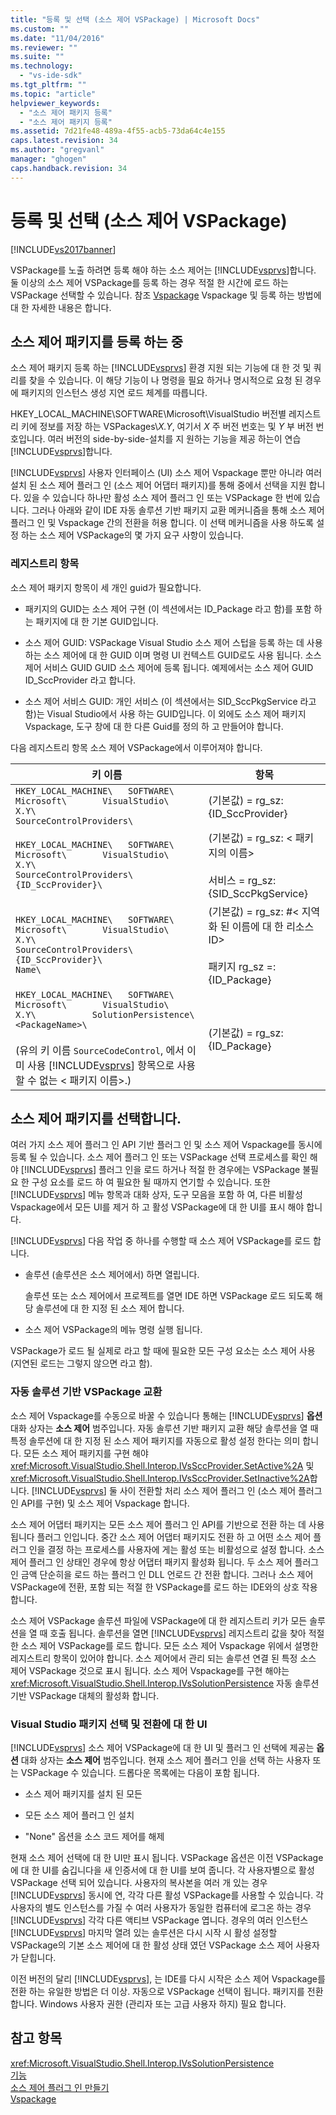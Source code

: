 ```yaml
---
title: "등록 및 선택 (소스 제어 VSPackage) | Microsoft Docs"
ms.custom: ""
ms.date: "11/04/2016"
ms.reviewer: ""
ms.suite: ""
ms.technology: 
  - "vs-ide-sdk"
ms.tgt_pltfrm: ""
ms.topic: "article"
helpviewer_keywords: 
  - "소스 제어 패키지 등록"
  - "소스 제어 패키지 등록"
ms.assetid: 7d21fe48-489a-4f55-acb5-73da64c4e155
caps.latest.revision: 34
ms.author: "gregvanl"
manager: "ghogen"
caps.handback.revision: 34
---
```

# 등록 및 선택 (소스 제어 VSPackage)
[!INCLUDE[vs2017banner](../../code-quality/includes/vs2017banner.md)]

VSPackage를 노출 하려면 등록 해야 하는 소스 제어는 [!INCLUDE[vsprvs](../../code-quality/includes/vsprvs_md.md)]합니다. 둘 이상의 소스 제어 VSPackage를 등록 하는 경우 적절 한 시간에 로드 하는 VSPackage 선택할 수 있습니다. 참조 [Vspackage](../../extensibility/internals/vspackages.md) Vspackage 및 등록 하는 방법에 대 한 자세한 내용은 합니다.  
  
## <a name="registering-a-source-control-package"></a>소스 제어 패키지를 등록 하는 중  
 소스 제어 패키지 등록 하는 [!INCLUDE[vsprvs](../../code-quality/includes/vsprvs_md.md)] 환경 지원 되는 기능에 대 한 것 및 쿼리를 찾을 수 있습니다. 이 해당 기능이 나 명령을 필요 하거나 명시적으로 요청 된 경우에 패키지의 인스턴스 생성 지연 로드 체계를 따릅니다.  
  
 HKEY_LOCAL_MACHINE\SOFTWARE\Microsoft\VisualStudio 버전별 레지스트리 키에 정보를 저장 하는 VSPackages\\*X.Y*, 여기서 *X* 주 버전 번호는 및 *Y* 부 버전 번호입니다. 여러 버전의 side-by-side-설치를 지 원하는 기능을 제공 하는이 연습 [!INCLUDE[vsprvs](../../code-quality/includes/vsprvs_md.md)]합니다.  
  
  [!INCLUDE[vsprvs](../../code-quality/includes/vsprvs_md.md)] 사용자 인터페이스 (UI) 소스 제어 Vspackage 뿐만 아니라 여러 설치 된 소스 제어 플러그 인 (소스 제어 어댑터 패키지)를 통해 중에서 선택을 지원 합니다. 있을 수 있습니다 하나만 활성 소스 제어 플러그 인 또는 VSPackage 한 번에 있습니다. 그러나 아래와 같이 IDE 자동 솔루션 기반 패키지 교환 메커니즘을 통해 소스 제어 플러그 인 및 Vspackage 간의 전환을 허용 합니다. 이 선택 메커니즘을 사용 하도록 설정 하는 소스 제어 VSPackage의 몇 가지 요구 사항이 있습니다.  
  
### <a name="registry-entries"></a>레지스트리 항목  
 소스 제어 패키지 항목이 세 개인 guid가 필요합니다.  
  
-   패키지의 GUID는 소스 제어 구현 (이 섹션에서는 ID_Package 라고 함)를 포함 하는 패키지에 대 한 기본 GUID입니다.  
  
-   소스 제어 GUID: VSPackage Visual Studio 소스 제어 스텁을 등록 하는 데 사용 하는 소스 제어에 대 한 GUID 이며 명령 UI 컨텍스트 GUID로도 사용 됩니다. 소스 제어 서비스 GUID GUID 소스 제어에 등록 됩니다. 예제에서는 소스 제어 GUID ID_SccProvider 라고 합니다.  
  
-   소스 제어 서비스 GUID: 개인 서비스 (이 섹션에서는 SID_SccPkgService 라고 함)는 Visual Studio에서 사용 하는 GUID입니다. 이 외에도 소스 제어 패키지 Vspackage, 도구 창에 대 한 다른 Guid를 정의 하 고 만들어야 합니다.  
  
 다음 레지스트리 항목 소스 제어 VSPackage에서 이루어져야 합니다.  
  
|키 이름|항목|  
|--------------|-------------|  
|`HKEY_LOCAL_MACHINE\   SOFTWARE\     Microsoft\       VisualStudio\         X.Y\           SourceControlProviders\`|(기본값) = rg_sz: {ID_SccProvider}|  
|`HKEY_LOCAL_MACHINE\   SOFTWARE\     Microsoft\       VisualStudio\         X.Y\           SourceControlProviders\             {ID_SccProvider}\`|(기본값) = rg_sz: \< 패키지의 이름><br /><br /> 서비스 = rg_sz: {SID_SccPkgService}|  
|`HKEY_LOCAL_MACHINE\   SOFTWARE\     Microsoft\       VisualStudio\         X.Y\           SourceControlProviders\             {ID_SccProvider}\               Name\`|(기본값) = rg_sz: #\< 지역화 된 이름에 대 한 리소스 ID><br /><br /> 패키지 rg_sz =: {ID_Package}|  
|`HKEY_LOCAL_MACHINE\   SOFTWARE\     Microsoft\       VisualStudio\         X.Y\           SolutionPersistence\             <PackageName>\`<br /><br /> (유의 키 이름 `SourceCodeControl`, 에서 이미 사용 [!INCLUDE[vsprvs](../../code-quality/includes/vsprvs_md.md)] 항목으로 사용할 수 없는 \< 패키지 이름>.)|(기본값) = rg_sz: {ID_Package}|  
  
## <a name="selecting-a-source-control-package"></a>소스 제어 패키지를 선택합니다.  
 여러 가지 소스 제어 플러그 인 API 기반 플러그 인 및 소스 제어 Vspackage를 동시에 등록 될 수 있습니다. 소스 제어 플러그 인 또는 VSPackage 선택 프로세스를 확인 해야 [!INCLUDE[vsprvs](../../code-quality/includes/vsprvs_md.md)] 플러그 인을 로드 하거나 적절 한 경우에는 VSPackage 불필요 한 구성 요소를 로드 하 여 필요한 될 때까지 연기할 수 있습니다. 또한 [!INCLUDE[vsprvs](../../code-quality/includes/vsprvs_md.md)] 메뉴 항목과 대화 상자, 도구 모음을 포함 하 여, 다른 비활성 Vspackage에서 모든 UI를 제거 하 고 활성 VSPackage에 대 한 UI를 표시 해야 합니다.  
  
 [!INCLUDE[vsprvs](../../code-quality/includes/vsprvs_md.md)] 다음 작업 중 하나를 수행할 때 소스 제어 VSPackage를 로드 합니다.  
  
-   솔루션 (솔루션은 소스 제어에서) 하면 열립니다.  
  
     솔루션 또는 소스 제어에서 프로젝트를 열면 IDE 하면 VSPackage 로드 되도록 해당 솔루션에 대 한 지정 된 소스 제어 합니다.  
  
-   소스 제어 VSPackage의 메뉴 명령 실행 됩니다.  
  
 VSPackage가 로드 될 실제로 라고 할 때에 필요한 모든 구성 요소는 소스 제어 사용 (지연된 로드는 그렇지 않으면 라고 함).  
  
### <a name="automatic-solution-based-vspackage-swapping"></a>자동 솔루션 기반 VSPackage 교환  
 소스 제어 Vspackage를 수동으로 바꿀 수 있습니다 통해는 [!INCLUDE[vsprvs](../../code-quality/includes/vsprvs_md.md)] **옵션** 대화 상자는 **소스 제어** 범주입니다. 자동 솔루션 기반 패키지 교환 해당 솔루션을 열 때 특정 솔루션에 대 한 지정 된 소스 제어 패키지를 자동으로 활성 설정 한다는 의미 합니다. 모든 소스 제어 패키지를 구현 해야 <xref:Microsoft.VisualStudio.Shell.Interop.IVsSccProvider.SetActive%2A> 및 <xref:Microsoft.VisualStudio.Shell.Interop.IVsSccProvider.SetInactive%2A>합니다. [!INCLUDE[vsprvs](../../code-quality/includes/vsprvs_md.md)] 둘 사이 전환할 처리 소스 제어 플러그 인 (소스 제어 플러그 인 API를 구현) 및 소스 제어 Vspackage 합니다.  
  
 소스 제어 어댑터 패키지는 모든 소스 제어 플러그 인 API를 기반으로 전환 하는 데 사용 됩니다 플러그 인입니다. 중간 소스 제어 어댑터 패키지도 전환 하 고 어떤 소스 제어 플러그 인을 결정 하는 프로세스를 사용자에 게는 활성 또는 비활성으로 설정 합니다. 소스 제어 플러그 인 상태인 경우에 항상 어댑터 패키지 활성화 됩니다. 두 소스 제어 플러그 인 금액 단순히을 로드 하는 플러그 인 DLL 언로드 간 전환 합니다. 그러나 소스 제어 VSPackage에 전환, 포함 되는 적절 한 VSPackage를 로드 하는 IDE와의 상호 작용 합니다.  
  
 소스 제어 VSPackage 솔루션 파일에 VSPackage에 대 한 레지스트리 키가 모든 솔루션을 열 때 호출 됩니다. 솔루션을 열면 [!INCLUDE[vsprvs](../../code-quality/includes/vsprvs_md.md)] 레지스트리 값을 찾아 적절 한 소스 제어 VSPackage를 로드 합니다. 모든 소스 제어 Vspackage 위에서 설명한 레지스트리 항목이 있어야 합니다. 소스 제어에서 관리 되는 솔루션 연결 된 특정 소스 제어 VSPackage 것으로 표시 됩니다. 소스 제어 Vspackage를 구현 해야는 <xref:Microsoft.VisualStudio.Shell.Interop.IVsSolutionPersistence> 자동 솔루션 기반 VSPackage 대체의 활성화 합니다.  
  
### <a name="visual-studio-ui-for-package-selection-and-switching"></a>Visual Studio 패키지 선택 및 전환에 대 한 UI  
 [!INCLUDE[vsprvs](../../code-quality/includes/vsprvs_md.md)] 소스 제어 VSPackage에 대 한 UI 및 플러그 인 선택에 제공는 **옵션** 대화 상자는 **소스 제어** 범주입니다. 현재 소스 제어 플러그 인을 선택 하는 사용자 또는 VSPackage 수 있습니다. 드롭다운 목록에는 다음이 포함 됩니다.  
  
-   소스 제어 패키지를 설치 된 모든  
  
-   모든 소스 제어 플러그 인 설치  
  
-   "None" 옵션을 소스 코드 제어를 해제  
  
 현재 소스 제어 선택에 대 한 UI만 표시 됩니다. VSPackage 옵션은 이전 VSPackage에 대 한 UI를 숨깁니다을 새 인증서에 대 한 UI를 보여 줍니다. 각 사용자별으로 활성 VSPackage 선택 되어 있습니다. 사용자의 복사본을 여러 개 있는 경우 [!INCLUDE[vsprvs](../../code-quality/includes/vsprvs_md.md)] 동시에 연, 각각 다른 활성 VSPackage를 사용할 수 있습니다. 각 사용자의 별도 인스턴스를 가질 수 여러 사용자가 동일한 컴퓨터에 로그온 하는 경우 [!INCLUDE[vsprvs](../../code-quality/includes/vsprvs_md.md)] 각각 다른 액티브 VSPackage 엽니다. 경우의 여러 인스턴스 [!INCLUDE[vsprvs](../../code-quality/includes/vsprvs_md.md)] 마지막 열려 있는 솔루션은 다시 시작 시 활성 설정할 VSPackage의 기본 소스 제어에 대 한 활성 상태 였던 VSPackage 소스 제어 사용자가 닫힙니다.  
  
 이전 버전의 달리 [!INCLUDE[vsprvs](../../code-quality/includes/vsprvs_md.md)], 는 IDE를 다시 시작은 소스 제어 Vspackage를 전환 하는 유일한 방법은 더 이상. 자동으로 VSPackage 선택이 됩니다. 패키지를 전환 합니다. Windows 사용자 권한 (관리자 또는 고급 사용자 하지) 필요 합니다.  
  
## <a name="see-also"></a>참고 항목  
 <xref:Microsoft.VisualStudio.Shell.Interop.IVsSolutionPersistence>   
 [기능](../../extensibility/internals/source-control-vspackage-features.md)   
 [소스 제어 플러그 인 만들기](../../extensibility/internals/creating-a-source-control-plug-in.md)   
 [Vspackage](../../extensibility/internals/vspackages.md)